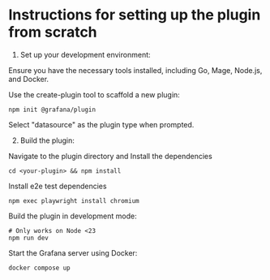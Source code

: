 # Instructions for setting up the plugin from scratch

1. Set up your development environment:

Ensure you have the necessary tools installed, including Go, Mage, Node.js, and Docker.   

Use the create-plugin tool to scaffold a new plugin:
```
npm init @grafana/plugin
```

Select "datasource" as the plugin type when prompted.

2. Build the plugin:

Navigate to the plugin directory and Install the dependencies
```
cd <your-plugin> && npm install
```

Install e2e test dependencies
```
npm exec playwright install chromium
```

Build the plugin in development mode:
```
# Only works on Node <23
npm run dev
```

Start the Grafana server using Docker:
```
docker compose up
```